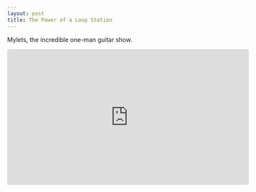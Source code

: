 ```yaml
---
layout: post
title: The Power of a Loop Station
---
```


Mylets, the incredible one-man guitar show.

<iframe width="560" height="315" src="https://www.youtube.com/embed/IM4iRzkZQLY" frameborder="0" allowfullscreen></iframe>



